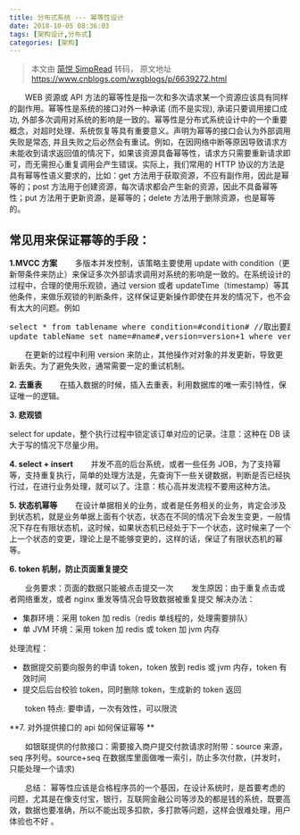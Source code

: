 ```yaml
---
title: 分布式系统 --- 幂等性设计
date: 2018-10-05 08:36:03
tags: [架构设计,分布式]
categories: [架构]
---
```

> 本文由 [简悦 SimpRead](http://ksria.com/simpread/) 转码， 原文地址 https://www.cnblogs.com/wxgblogs/p/6639272.html

　　WEB 资源或 API 方法的幂等性是指一次和多次请求某一个资源应该具有同样的副作用。幂等性是系统的接口对外一种承诺 (而不是实现), 承诺只要调用接口成功, 外部多次调用对系统的影响是一致的。幂等性是分布式系统设计中的一个重要概念，对超时处理、系统恢复等具有重要意义。声明为幂等的接口会认为外部调用失败是常态, 并且失败之后必然会有重试。例如，在因网络中断等原因导致请求方未能收到请求返回值的情况下，如果该资源具备幂等性，请求方只需要重新请求即可，而无需担心重复调用会产生错误。实际上，我们常用的 HTTP 协议的方法是具有幂等性语义要求的，比如：get 方法用于获取资源，不应有副作用，因此是幂等的；post 方法用于创建资源，每次请求都会产生新的资源，因此不具备幂等性；put 方法用于更新资源，是幂等的；delete 方法用于删除资源，也是幂等的。

## 常见用来保证幂等的手段：

**1.MVCC 方案**
　　多版本并发控制，该策略主要使用 update with condition（更新带条件来防止）来保证多次外部请求调用对系统的影响是一致的。在系统设计的过程中，合理的使用乐观锁，通过 version 或者 updateTime（timestamp）等其他条件，来做乐观锁的判断条件，这样保证更新操作即使在并发的情况下，也不会有太大的问题。例如

<pre>select * from tablename where condition=#condition# //取出要跟新的对象，带有版本versoin
update tableName set name=#name#,version=version+1 where version=#version#
</pre>

　　在更新的过程中利用 version 来防止，其他操作对对象的并发更新，导致更新丢失。为了避免失败，通常需要一定的重试机制。

**2\. 去重表**
　　在插入数据的时候，插入去重表，利用数据库的唯一索引特性，保证唯一的逻辑。

**3\. 悲观锁**

select for update，整个执行过程中锁定该订单对应的记录。注意：这种在 DB 读大于写的情况下尽量少用。

**4\. select + insert**
　　并发不高的后台系统，或者一些任务 JOB，为了支持幂等，支持重复执行，简单的处理方法是，先查询下一些关键数据，判断是否已经执行过，在进行业务处理，就可以了。注意：核心高并发流程不要用这种方法。

**5\. 状态机幂等**
　　在设计单据相关的业务，或者是任务相关的业务，肯定会涉及到状态机，就是业务单据上面有个状态，状态在不同的情况下会发生变更，一般情况下存在有限状态机，这时候，如果状态机已经处于下一个状态，这时候来了一个上一个状态的变更，理论上是不能够变更的，这样的话，保证了有限状态机的幂等。

**6\. token 机制，防止页面重复提交**

　　业务要求：页面的数据只能被点击提交一次
　　发生原因：由于重复点击或者网络重发，或者 nginx 重发等情况会导致数据被重复提交
解决办法：

*   集群环境：采用 token 加 redis（redis 单线程的，处理需要排队）
*   单 JVM 环境：采用 token 加 redis 或 token 加 jvm 内存

处理流程：

*   数据提交前要向服务的申请 token，token 放到 redis 或 jvm 内存，token 有效时间
*   提交后后台校验 token，同时删除 token，生成新的 token 返回

　　token 特点: 要申请，一次有效性，可以限流 

**7\. 对外提供接口的 api 如何保证幂等 **

　　如银联提供的付款接口：需要接入商户提交付款请求时附带：source 来源，seq 序列号。source+seq 在数据库里面做唯一索引，防止多次付款，(并发时，只能处理一个请求)

　　总结： 幂等性应该是合格程序员的一个基因，在设计系统时，是首要考虑的问题，尤其是在像支付宝，银行，互联网金融公司等涉及的都是钱的系统，既要高效，数据也要准确，所以不能出现多扣款，多打款等问题，这样会很难处理，用户体验也不好 。
